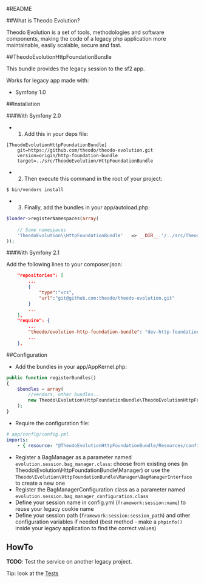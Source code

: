 #README


##What is Theodo Evolution?


Theodo Evolution is a set of tools, methodologies and software components, making the code of a legacy php application more maintainable, easily scalable, secure and fast.

##TheodoEvolutionHttpFoundationBundle

This bundle provides the legacy session to the sf2 app.

Works for legacy app made with:

* Symfony 1.0

##Installation

###With Symfony 2.0

* 1. Add this in your deps file:

```
[TheodoEvolutionHttpFoundationBundle]
    git=https://github.com/theodo/theodo-evolution.git
    version=origin/http-foundation-bundle
    target=../src/TheodoEvolution/HttpFoundationBundle
```

* 2. Then execute this command in the root of your project:

```
$ bin/vendors install
```

* 3. Finally, add the bundles in your app/autoload.php:

```php
$loader->registerNamespaces(array(
    
    // Some namespaces
    'TheodoEvolution\\HttpFoundationBundle'   => __DIR__.'/../src/TheodoEvolution/HttpFoundationBundle',
));
```

###With Symfony 2.1

Add the following lines to your composer.json:

```json
    "repositories": [
        ...
        {
            "type":"vcs",
            "url":"git@github.com:theodo/theodo-evolution.git"
        }
        ...
    ],
    "require": {
        ...
        "theodo/evolution-http-foundation-bundle": "dev-http-foundation-bundle"
        ...
    },

```

##Configuration

* Add the bundles in your app/AppKernel.php:

```php
public function registerBundles()
{
    $bundles = array(
        //vendors, other bundles...
        new Theodo\Evolution\HttpFoundationBundle\TheodoEvolutionHttpFoundationBundle(),
    );
}
```

* Require the configuration file:

```yaml
# app/config/config.yml
imports:
    - { resource: "@TheodoEvolutionHttpFoundationBundle/Resources/config/services/session.yml" }
```

* Register a BagManager as a parameter named `evolution.session.bag_manager.class`:
  choose from existing ones (in Theodo\Evolution\HttpFoundationBundle\Manager)
  or use the `Theodo\Evolution\HttpFoundationBundle\Manager\BagManagerInterface` to create a new one
* Register the BagManagerConfiguration class as a parameter named `evolution.session.bag_manager_configuration.class`
* Define your session name in config.yml (`framework:session:name`) to reuse your legacy cookie name
* Define your session path (`framework:session:session_path`) and other configuration variables if needed (best method - make a `phpinfo()` inside your legacy application to find the correct values)

## HowTo

**TODO**: Test the service on another legacy project.

Tip: look at the [Tests](https://github.com/theodo/theodo-evolution/tree/http-foundation-bundle/Tests)
